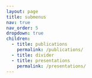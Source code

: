 ```yaml
---
layout: page
title: submenus
nav: true
nav_order: 5
dropdown: true
children:
  - title: publications
    permalink: /publications/
  - title: divider
  - title: presentations
    permalink: /presentations/
---
```

